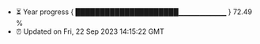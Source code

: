 - ⏳ Year progress { █████████████████████▁▁▁▁▁▁▁▁▁ } 72.49 %
- ⏰ Updated on Fri, 22 Sep 2023 14:15:22 GMT

